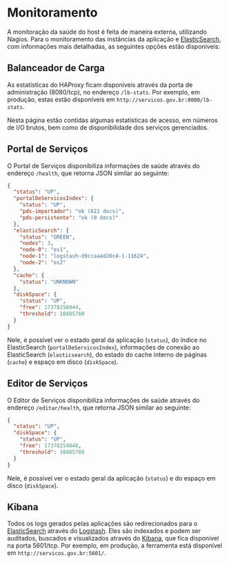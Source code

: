 # Monitoramento

A monitoração da saúde do host é feita de maneira externa, utilizando Nagios. Para o monitoramento das instâncias da aplicação e [ElasticSearch], com informações mais detalhadas, as seguintes opções estão disponíveis:

## Balanceador de Carga

As estatísticas do HAProxy ficam disponíveis através da porta de administração (8080/tcp), no endereço `/lb-stats`. Por exemplo, em produção, estas estão disponíveis em `http://servicos.gov.br:8080/lb-stats`.
 
Nesta página estão contidas algumas estatísticas de acesso, em números de I/O brutos, bem como de disponibilidade dos serviços gerenciados.

## Portal de Serviços

O Portal de Serviços disponibiliza informações de saúde através do endereço `/health`, que retorna JSON similar ao seguinte:

```json
{
  "status": "UP",
  "portalDeServicosIndex": {
    "status": "UP",
    "pds-importador": "ok (622 docs)",
    "pds-persistente": "ok (0 docs)"
  },
  "elasticSearch": {
    "status": "GREEN",
    "nodes": 3,
    "node-0": "es1",
    "node-1": "logstash-d9ccaa4d20c4-1-11624",
    "node-2": "es2"
  },
  "cache": {
    "status": "UNKNOWN"
  },
  "diskSpace": {
    "status": "UP",
    "free": 17378258944,
    "threshold": 10485760
  }
}
```

Nele, é possível ver o estado geral da aplicação (`status`), do índice no ElasticSearch (`portalDeServicosIndex`), informações de conexão ao ElasticSearch (`elasticsearch`), do estado do cache interno de páginas (`cache`) e espaço em disco (`diskSpace`).


## Editor de Serviços

O Editor de Serviços disponibiliza informações de saúde através do endereço `/editar/health`, que retorna JSON similar ao seguinte:

```json
{
  "status": "UP",
  "diskSpace": {
    "status": "UP",
    "free": 17378254848,
    "threshold": 10485760
  }
}
```

Nele, é possível ver o estado geral da aplicação (`status`) e do espaço em disco (`diskSpace`).

## Kibana

Todos os logs gerados pelas aplicações são redirecionados para o [ElasticSearch] através do [Logstash]. Eles são indexados e podem ser auditados, buscados e visualizados através do [Kibana], que fica disponível na porta 5601/tcp. Por exemplo, em produção, a ferramenta está disponível em `http://servicos.gov.br:5601/`.

[ElasticSearch]:/desenvolvimento/elasticsearch.md
[Logstash]:https://www.elastic.co/products/logstash
[Kibana]:https://www.elastic.co/products/kibana